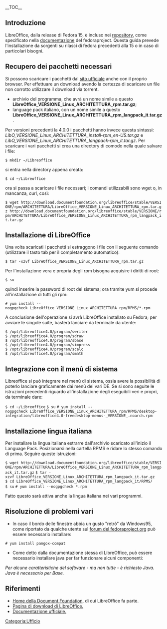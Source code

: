 \_\_TOC\_\_

Introduzione
------------

LibreOffice, dalla release di Fedora 15, è incluso nei [repository](:Categoria:Repository "wikilink"), come specificato nella [documentazione](http://fedoraproject.org/wiki/Features/LibreOffice/it) del fedoraproject.
Questa guida prevede l'installazione da sorgenti su rilasci di fedora precedenti alla 15 o in caso di particolari bisogni.

Recupero dei pacchetti necessari
--------------------------------

Si possono scaricare i pacchetti dal [sito ufficiale](http://it.libreoffice.org/download/) anche con il proprio browser.
Per effettuare un download avendo la certezza di scaricare un file non corrotto utilizzare il download via torrent.

-   archivio del programma, che avrà un nome simile a questo **LibreOffice\_VERSIONE\_Linux\_ARCHITETTURA\_rpm.tar.gz**;
-   language pack italiano, con un nome simile a questo **LibreOffice\_VERSIONE\_Linux\_ARCHITETTURA\_rpm\_langpack\_it.tar.gz**.

Per versioni precedenti la 4.0.0 i pacchetti hanno invece questa sintassi: *LibO\_VERSIONE\_Linux\_ARCHITETTURA\_install-rpm\_en-US.tar.gz* e *LibO\_VERSIONE\_Linux\_ARCHITETTURA\_langpack-rpm\_it.tar.gz*.
Per scaricare i vari pacchetti si crea una directory di comodo nella quale salvare i file:

`$ mkdir ~/Libreoffice`

si entra nella directory appena creata:

`$ cd ~/Libreoffice`

ora si passa a scaricare i file necessari; i comandi utilizzabili sono wget o, in mancanza, curl, così:

`$ wget http://download.documentfoundation.org/libreoffice/stable/VERSIONE/rpm/ARCHITETTURA/LibreOffice_VERSIONE_Linux_ARCHITETTURA_rpm.tar.gz http://download.documentfoundation.org/libreoffice/stable/VERSIONE/rpm/ARCHITETTURA/LibreOffice_VERSIONE_Linux_ARCHITETTURA_rpm_langpack_it.tar.gz`

Installazione di LibreOffice
----------------------------

Una volta scaricati i pacchetti si estraggono i file con il seguente comando (utilizzare il tasto tab per il completamento automatico):

`$ tar -xzvf LibreOffice_VERSIONE_Linux_ARCHITETTURA_rpm.tar.gz`

Per l'installazione vera e propria degli rpm bisogna acquisire i diritti di root:

`$ su`

quindi inserire la password di root del sistema; ora tramite yum si procede all'installazione di tutti gli rpm:

`# yum install --nogpgcheck LibreOffice_VERSIONE_Linux_ARCHITETTURA_rpm/RPMS/*.rpm`

A conclusione dell'operazione si avrà LibreOffice installato su Fedora; per avviare le singole suite, basterà lanciare da terminale da utente:

`$ /opt/libreoffice4.0/program/swriter`
`$ /opt/libreoffice4.0/program/sdraw`
`$ /opt/libreoffice4.0/program/sbase`
`$ /opt/libreoffice4.0/program/simpress`
`$ /opt/libreoffice4.0/program/scalc`
`$ /opt/libreoffice4.0/program/smath`

Integrazione con il menù di sistema
-----------------------------------

Libreoffice si può integrare nel menù di sistema, ossia avere la possibilità di poterlo lanciare graficamente dai menù dei vari DE. Se si sono seguite le istruzioni precedenti riguardo all'installazione degli eseguibili veri e propri, da terminale dare:

`$ cd ~/Libreoffice`
`$ su`
`# yum install --nogpgcheck LibreOffice_VERSIONE_Linux_ARCHITETTURA_rpm/RPMS/desktop-integration/libreoffice4.0-freedesktop-menus-_VERSIONE_.noarch.rpm`

Installazione lingua italiana
-----------------------------

Per installare la lingua italiana estrarre dall'archivio scaricato all'inizio il Language Pack. Posizionarsi nella cartella RPMS e ridare lo stesso comando di prima.
Seguire queste istruzioni:

`$ wget http://download.documentfoundation.org/libreoffice/stable/VERSIONE/rpm/ARCHITETTURA/LibreOffice_VERSIONE_Linux_ARCHITETTURA_rpm_langpack_it.tar.gz`
`$ tar -xzvf LibreOffice_VERSIONE_Linux_ARCHITETTURA_rpm_langpack_it.tar.gz`
`$ cd LibreOffice_VERSIONE_Linux_ARCHITETTURA_rpm_langpack_it/RPMS/`
`$ su`
`# yum install --nogpgcheck *.rpm`

Fatto questo sarà attiva anche la lingua italiana nei vari programmi.

Risoluzione di problemi vari
----------------------------

-   In caso il bordo delle finestre abbia un gusto "retrò" da Windows95, come riportato da qualche utente sul [forum del fedoraproject.org](http://forums.fedoraforum.org/showpost.php?p=1634609&postcount=5) può essere necessario installare:

`# yum install pangox-compat`

-   Come detto dalla documentazione stessa di LibreOffice, può essere necessario installare java per far funzionare alcuni componenti:

*Per alcune caratteristiche del software - ma non tutte - è richiesto Java. Java è necessario per Base.*

Riferimenti
-----------

-   [Home della Document Foundation](http://www.documentfoundation.org/), di cui LibreOffice fa parte.
-   [Pagina di download di LibreOffice.](http://it.libreoffice.org/download/)
-   [Documentazione ufficiale.](http://www.libreoffice.org/get-help/installation/linux/)

<Categoria:Ufficio>
